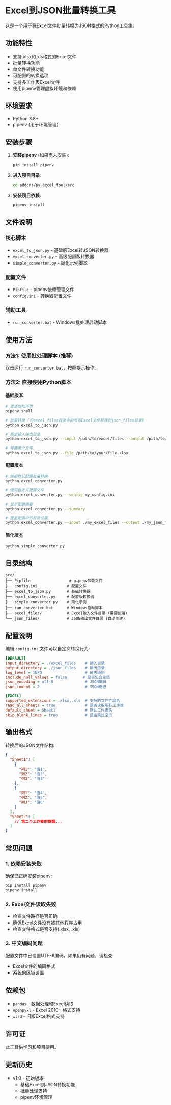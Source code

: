 # Excel到JSON批量转换工具

这是一个用于将Excel文件批量转换为JSON格式的Python工具集。

## 功能特性

- 支持.xlsx和.xls格式的Excel文件
- 批量转换功能
- 单文件转换功能
- 可配置的转换选项
- 支持多工作表Excel文件
- 使用pipenv管理虚拟环境和依赖

## 环境要求

- Python 3.8+
- pipenv (用于环境管理)

## 安装步骤

1. **安装pipenv** (如果尚未安装):
   ```bash
   pip install pipenv
   ```

2. **进入项目目录**:
   ```bash
   cd addons/py_excel_tool/src
   ```

3. **安装项目依赖**:
   ```bash
   pipenv install
   ```

## 文件说明

### 核心脚本

- `excel_to_json.py` - 基础版Excel转JSON转换器
- `excel_converter.py` - 高级配置版转换器
- `simple_converter.py` - 简化示例脚本

### 配置文件

- `Pipfile` - pipenv依赖管理文件
- `config.ini` - 转换器配置文件

### 辅助工具

- `run_converter.bat` - Windows批处理启动脚本

## 使用方法

### 方法1: 使用批处理脚本 (推荐)

双击运行 `run_converter.bat`，按照提示操作。

### 方法2: 直接使用Python脚本

#### 基础版本
```bash
# 激活虚拟环境
pipenv shell

# 批量转换 (将excel_files目录中的所有Excel文件转换到json_files目录)
python excel_to_json.py

# 指定输入输出目录
python excel_to_json.py --input /path/to/excel/files --output /path/to/json/files

# 转换单个文件
python excel_to_json.py --file /path/to/your/file.xlsx
```

#### 配置版本
```bash
# 使用默认配置批量转换
python excel_converter.py

# 使用自定义配置文件
python excel_converter.py --config my_config.ini

# 显示配置摘要
python excel_converter.py --summary

# 覆盖配置中的目录设置
python excel_converter.py --input ./my_excel_files --output ./my_json_files
```

#### 简化版本
```bash
python simple_converter.py
```

## 目录结构

```
src/
├── Pipfile                 # pipenv依赖文件
├── config.ini             # 配置文件
├── excel_to_json.py       # 基础转换器
├── excel_converter.py     # 配置版转换器
├── simple_converter.py    # 简化示例
├── run_converter.bat      # Windows启动脚本
├── excel_files/           # Excel输入文件目录 (需要创建)
└── json_files/            # JSON输出文件目录 (自动创建)
```

## 配置说明

编辑 `config.ini` 文件可以自定义转换行为:

```ini
[DEFAULT]
input_directory = ./excel_files    # 输入目录
output_directory = ./json_files    # 输出目录
log_level = INFO                   # 日志级别
include_null_values = false       # 是否包含空值
json_encoding = utf-8              # JSON编码
json_indent = 2                    # JSON缩进

[EXCEL]
supported_extensions = .xlsx,.xls  # 支持的文件扩展名
read_all_sheets = true             # 是否读取所有工作表
default_sheet = Sheet1             # 默认工作表名
skip_blank_lines = true            # 是否跳过空行
```

## 输出格式

转换后的JSON文件结构:

```json
{
  "Sheet1": [
    {
      "列1": "值1",
      "列2": "值2",
      "列3": "值3"
    },
    {
      "列1": "值4",
      "列2": "值5", 
      "列3": "值6"
    }
  ],
  "Sheet2": [
    // 第二个工作表的数据...
  ]
}
```

## 常见问题

### 1. 依赖安装失败
确保已正确安装pipenv:
```bash
pip install pipenv
pipenv install
```

### 2. Excel文件读取失败
- 检查文件路径是否正确
- 确保Excel文件没有被其他程序占用
- 检查文件格式是否支持(.xlsx, .xls)

### 3. 中文编码问题
配置文件中已设置UTF-8编码，如果仍有问题，请检查:
- Excel文件的编码格式
- 系统的区域设置

## 依赖包

- `pandas` - 数据处理和Excel读取
- `openpyxl` - Excel 2010+ 格式支持
- `xlrd` - 旧版Excel格式支持

## 许可证

此工具供学习和项目使用。

## 更新历史

- v1.0 - 初始版本
  - 基础Excel到JSON转换功能
  - 批量处理支持
  - pipenv环境管理